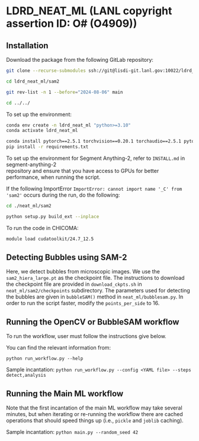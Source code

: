 # LDRD_NEAT_ML (LANL copyright assertion ID: O# (O4909))

## Installation

Download the package from the following GitLab repository:  

```bash
git clone --recurse-submodules ssh://git@lisdi-git.lanl.gov:10022/ldrd_dr_neat/ldrd_neat_ml.git

cd ldrd_neat_ml/sam2

git rev-list -n 1 --before="2024-08-06" main

cd ../../
```

To set up the environment:  

```bash
conda env create -n ldrd_neat_ml "python>=3.10"
conda activate ldrd_neat_ml

conda install pytorch==2.5.1 torchvision==0.20.1 torchaudio==2.5.1 pytorch-cuda=12.4 -c pytorch -c nvidia
pip install -r requirements.txt
```

To set up the environment for Segment Anything-2, refer to `INSTALL.md` in segment-anything-2   
repository and ensure that you have access to GPUs for better performance, when running the script.  

If the following ImportError `ImportError: cannot import name '_C' from 'sam2'` occurs during the run, do the following:  

```bash
cd ./neat_ml/sam2

python setup.py build_ext --inplace
```  

To run the code in CHICOMA:  
```bash
module load cudatoolkit/24.7_12.5  
```  

## Detecting Bubbles using SAM-2

Here, we detect bubbles from microscopic images. We use the `sam2_hiera_large.pt` as the 
checkpoint file. The instructions to download the checkpoint file are provided in 
`download_ckpts.sh` in `neat_ml/sam2/checkpoints` subdirectory. The parameters used for 
detecting the bubbles are given in `bubbleSAM()` method in `neat_ml/bubblesam.py`. 
In order to run the script faster, modify the `points_per_side` to 16.

## Running the OpenCV or BubbleSAM workflow

To run the workflow, user must follow the instructions 
give below. 

You can find the relevant information from:  

`python run_workflow.py --help`

Sample incantation: `python run_workflow.py --config <YAML file> --steps detect,analysis`

## Running the Main ML workflow

Note that the first incantation of the main ML workflow may take several minutes, 
but when iterating or re-running the workflow there are cached operations 
that should speed things up (i.e., `pickle` and `joblib` caching).

Sample incantation: `python main.py --random_seed 42`  
